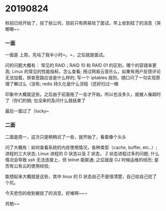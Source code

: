 # 20190824

秋招已经开始了，投了些公司，目前只有网易给了面试，早上收到挂了的消息（哭唧唧~~

### 一面
一面是 上周，先咕了我半小时=。=，之后就是面试。

问的问题大概有： 常见的 RAID；RAID 10 和 RAID 01 的区别，哪个的容错率更高; Linux 的常见的性能指标，怎么查看; 用过网易云音乐么，如果有用户反馈评论无法加载，排查思路应该是什么样的; 写一个 iptables 规则，随口问了一句实现原理了解过么（没有; redis 持久化是什么流程（还好扫过一眼

印象中大概就这些，之后由于前面拖了一会才开始，所以也没多久，就被人催超时了（你们的锅; 也没来的及问什么就结束了

最后一面过了（lucky~

### 二面
二面是周一，这次只是稍稍迟了一些，就开始了，看着像个头头

问了大概有：如何查看系统的内存使用情况，各种类型（cache, buffer, etc..）; 进程的三大状态; Linux 进程的 D 状态以及 Z 状态， Z 状态进程过多的问题; 什么情况会导致 ssh 无法连接上，但 telnet 能联通; 之后就是 OJ 时候运维的经历; 是否有公有云的使用经验; 

能想起来大概就是这些，其中 linux 的 D 状态自己不是很清楚，自己给自己挖了个坑。

今天悲伤的收到被挂了的消息，好难啊~~~


共勉~~
